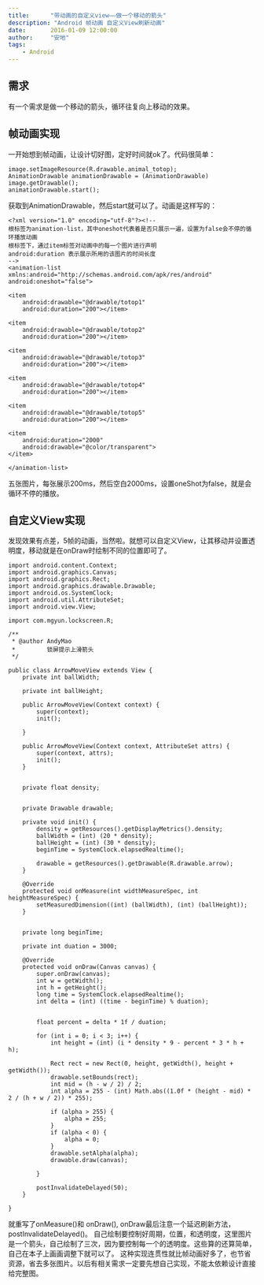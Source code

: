 ```yaml
---
title:      "带动画的自定义view——做一个移动的箭头"
description: "Android 帧动画 自定义View刷新动画"
date:       2016-01-09 12:00:00
author:     "安地"
tags:
    - Android
---
```



##  需求

 有一个需求是做一个移动的箭头，循环往复向上移动的效果。

## 帧动画实现
一开始想到帧动画，让设计切好图，定好时间就ok了。代码很简单：
  	
    image.setImageResource(R.drawable.animal_totop);
    AnimationDrawable animationDrawable = (AnimationDrawable) image.getDrawable();
    animationDrawable.start();
    

获取到AnimationDrawable，然后start就可以了。动画是这样写的：

	<?xml version="1.0" encoding="utf-8"?><!--
	根标签为animation-list，其中oneshot代表着是否只展示一遍，设置为false会不停的循环播放动画
	根标签下，通过item标签对动画中的每一个图片进行声明
	android:duration 表示展示所用的该图片的时间长度
 	-->
	<animation-list xmlns:android="http://schemas.android.com/apk/res/android"
    android:oneshot="false">

    <item
        android:drawable="@drawable/totop1"
        android:duration="200"></item>

    <item
        android:drawable="@drawable/totop2"
        android:duration="200"></item>

    <item
        android:drawable="@drawable/totop3"
        android:duration="200"></item>

    <item
        android:drawable="@drawable/totop4"
        android:duration="200"></item>

    <item
        android:drawable="@drawable/totop5"
        android:duration="200"></item>

    <item
        android:duration="2000"
        android:drawable="@color/transparent">
    </item>

	</animation-list>


五张图片，每张展示200ms，然后空白2000ms，设置oneShot为false，就是会循环不停的播放。

##  自定义View实现

发现效果有点差，5帧的动画，当然啦。就想可以自定义View，让其移动并设置透明度，移动就是在onDraw时绘制不同的位置即可了。

 	import android.content.Context;
    import android.graphics.Canvas;
    import android.graphics.Rect;
    import android.graphics.drawable.Drawable;
    import android.os.SystemClock;
    import android.util.AttributeSet;
    import android.view.View;

    import com.mgyun.lockscreen.R;

    /**
     * @author AndyMao
     *         锁屏提示上滑箭头
     */

    public class ArrowMoveView extends View {
        private int ballWidth;

        private int ballHeight;

        public ArrowMoveView(Context context) {
            super(context);
            init();

        }

        public ArrowMoveView(Context context, AttributeSet attrs) {
            super(context, attrs);
            init();
        }


        private float density;


        private Drawable drawable;

        private void init() {
            density = getResources().getDisplayMetrics().density;
            ballWidth = (int) (20 * density);
            ballHeight = (int) (30 * density);
            beginTime = SystemClock.elapsedRealtime();

            drawable = getResources().getDrawable(R.drawable.arrow);
        }

        @Override
        protected void onMeasure(int widthMeasureSpec, int heightMeasureSpec) {
            setMeasuredDimension((int) (ballWidth), (int) (ballHeight));
        }


        private long beginTime;

        private int duation = 3000;

        @Override
        protected void onDraw(Canvas canvas) {
            super.onDraw(canvas);
            int w = getWidth();
            int h = getHeight();
            long time = SystemClock.elapsedRealtime();
            int delta = (int) ((time - beginTime) % duation);


            float percent = delta * 1f / duation;

            for (int i = 0; i < 3; i++) {
                int height = (int) (i * density * 9 - percent * 3 * h + h);

                Rect rect = new Rect(0, height, getWidth(), height + getWidth());
                drawable.setBounds(rect);
                int mid = (h - w / 2) / 2;
                int alpha = 255 - (int) Math.abs((1.0f * (height - mid) * 2 / (h + w / 2)) * 255);

                if (alpha > 255) {
                    alpha = 255;
                }
                if (alpha < 0) {
                    alpha = 0;
                }
                drawable.setAlpha(alpha);
                drawable.draw(canvas);

            }

            postInvalidateDelayed(50);
        }

    }

就重写了onMeasure()和 onDraw(), onDraw最后注意一个延迟刷新方法，postInvalidateDelayed()。
自己绘制要控制好周期，位置，和透明度，这里图片是一个箭头，自己绘制了三次，因为要控制每一个的透明度。这些算的还算简单，自己在本子上画画调整下就可以了。
这种实现连贯性就比帧动画好多了，也节省资源，省去多张图片。以后有相关需求一定要先想自己实现，不能太依赖设计直接给完整图。


